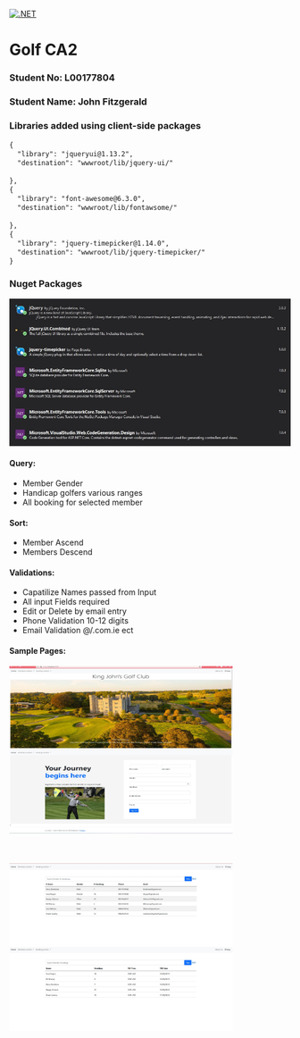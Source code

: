 [![.NET](https://github.com/johnofitz/ASP.NET-Golf-Booking-App/actions/workflows/dotnet.yml/badge.svg)](https://github.com/johnofitz/ASP.NET-Golf-Booking-App/actions/workflows/dotnet.yml)
# Golf CA2

### Student No: L00177804

### Student Name: John Fitzgerald

### Libraries added using client-side packages

    {
      "library": "jqueryui@1.13.2",
      "destination": "wwwroot/lib/jquery-ui/"

    },
    {
      "library": "font-awesome@6.3.0",
      "destination": "wwwroot/lib/fontawsome/"

    },
    {
      "library": "jquery-timepicker@1.14.0",
      "destination": "wwwroot/lib/jquery-timepicker/"
    }

### Nuget Packages


![](/Misc/NugetPacks.jpg "Nuget Packages")

#### Query:

- Member Gender
- Handicap golfers various ranges
- All booking for selected member

#### Sort:

- Member Ascend
- Members Descend

#### Validations:

- Capatilize Names passed from Input
- All input Fields required
- Edit or Delete by email entry
- Phone Validation 10-12 digits
- Email Validation @/.com.ie ect

#### Sample Pages:

<div style="display: inline-block; margin-right: 20px; margin-bottom: 50px;">
  <img src="/Misc/home.jpeg" alt="Image 1" width="400" height="150" style="display: block;"/>
  <img src="/Misc/register.jpg" alt="Image 2" width="400" height="150" style="display: block;"/>
</div>
<div style="display: inline-block; margin-right: 20px; margin-bottom: 50px;">
  <img src="/Misc/members.jpeg" alt="Image 1" width="400" height="150" style="display: block;"/>
  <img src="/Misc/booking.jpeg" alt="Image 2" width="400" height="150" style="display: block;"/>
</div>
